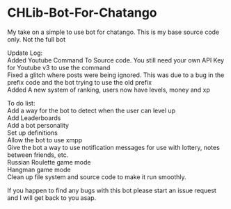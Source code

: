 # CHLib-Bot-For-Chatango<br>
My take on a simple to use bot for chatango. This is my base source code only. Not the full bot<br>

Update Log:<br>
      Added Youtube Command To Source code. You still need your own API Key for Youtube v3 to use the command<br>
      Fixed a glitch where posts were being ignored. This was due to a bug in the prefix code and the bot trying to use the old prefix<br>
      Added A new system of ranking, users now have levels, money and xp<br>
      
To do list:<br>
      Add a way for the bot to detect when the user can level up<br>
      Add Leaderboards<br>
      Add a bot personality<br>
      Set up definitions<br>
      Allow the bot to use xmpp<br>
      Give the bot a way to use notification messages for use with lottery, notes between friends, etc.<br>
      Russian Roulette game mode<br>
      Hangman game mode<br>
      Clean up file system and source code to make it run smoothly.<br>

If you happen to find any bugs with this bot please start an issue request and I will get back to you asap.<br>

